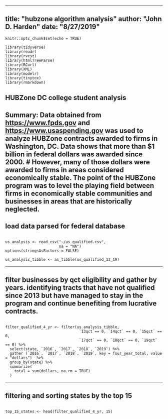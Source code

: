 ----
title: "hubzone algorithm analysis"
author: "John D. Harden"
date: "8/27/2019"
---

```{r setup, include=FALSE}
knitr::opts_chunk$set(echo = TRUE)

library(tidyverse)
library(readr)
library(rvest)
library(htmlTreeParse)
library(RCurl)
library(XML)
library(modelr)
library(tinytex)
library(rmarkdown)

```

## HUBZone DC college student analysis

Summary: Data obtained from https://www.fpds.gov and https://www.usaspending.gov was used to analyze HUBZone contracts awarded to firms in Washington, DC. Data shows that more than $1 billion in federal dollars was awarded since 2000. # However, many of those dollars were awarded to firms in areas considered economically stable. The point of the HUBZone program was to level the playing field between firms in economically stable communities and businesses in areas that are historically neglected. 
----
load data parsed for federal database
----
```{r load data}

us_analysis <- read_csv("~/us_qualified.csv",
                        na = "NA")
options(stringsAsFactors = FALSE)

us_analysis_tibble <- as_tibble(us_qualified_13_19)

```
----
filter businesses by qct eligibility and gather by years. identifying tracts that have not qualified since 
2013 but have managed to stay in the program and continue benefiting from lucrative contracts. 
----
```{r filter, echo=FALSE}

filter_qualified_4_yr <- filter(us_analysis_tibble, 
                                 `13qct`== 0, `14qct` == 0, `15qct` == 0, 
                                 `17qct` == 0, `18qct` == 0, `19qct` == 0) %>%
  select(state, `2016`, `2017`, `2018`, `2019`) %>% 
  gather (`2016`, `2017`, `2018`, `2019`, key = four_year_total, value = "dollars")  %>%
  group_by(state) %>%
  summarize(
    total = sum(dollars, na.rm = TRUE)
  )

```
----
filtering and sorting states by the top 15  
----
```{r result, echo=FALSE}

top_15_states <- head(filter_qualified_4_yr, 15)

```
